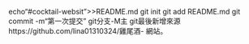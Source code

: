 echo“#cocktail-websit”>>README.md 
git init 
git add README.md 
git commit -m“第一次提交” 
git分支-M主
git最後新增來源https://github.com/lina01310324/雞尾酒-
網站。

